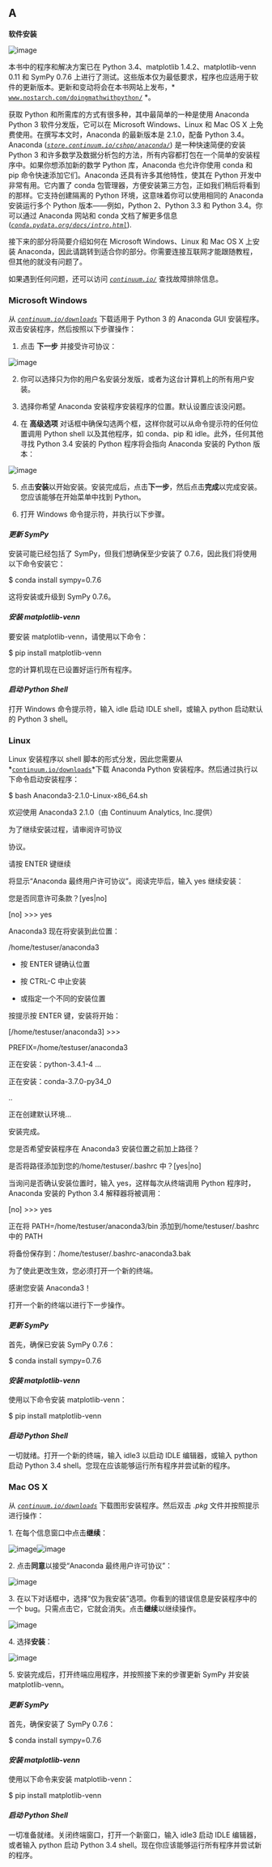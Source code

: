 ## **A**

**软件安装**

![image](img/common-01.jpg)

本书中的程序和解决方案已在 Python 3.4、matplotlib 1.4.2、matplotlib-venn 0.11 和 SymPy 0.7.6 上进行了测试。这些版本仅为最低要求，程序也应适用于软件的更新版本。更新和变动将会在本书网站上发布，* [`www.nostarch.com/doingmathwithpython/`](http://www.nostarch.com/doingmathwithpython/) *。

获取 Python 和所需库的方式有很多种，其中最简单的一种是使用 Anaconda Python 3 软件分发版，它可以在 Microsoft Windows、Linux 和 Mac OS X 上免费使用。在撰写本文时，Anaconda 的最新版本是 2.1.0，配备 Python 3.4。Anaconda (*[`store.continuum.io/cshop/anaconda/`](https://store.continuum.io/cshop/anaconda/)*) 是一种快速简便的安装 Python 3 和许多数学及数据分析包的方法，所有内容都打包在一个简单的安装程序中。如果你想添加新的数学 Python 库，Anaconda 也允许你使用 conda 和 pip 命令快速添加它们。Anaconda 还具有许多其他特性，使其在 Python 开发中非常有用。它内置了 conda 包管理器，方便安装第三方包，正如我们稍后将看到的那样。它支持创建隔离的 Python 环境，这意味着你可以使用相同的 Anaconda 安装运行多个 Python 版本——例如，Python 2、Python 3.3 和 Python 3.4。你可以通过 Anaconda 网站和 conda 文档了解更多信息 (*[`conda.pydata.org/docs/intro.html`](http://conda.pydata.org/docs/intro.html)*).

接下来的部分将简要介绍如何在 Microsoft Windows、Linux 和 Mac OS X 上安装 Anaconda，因此请跳转到适合你的部分。你需要连接互联网才能跟随教程，但其他的就没有问题了。

如果遇到任何问题，还可以访问 *[`continuum.io/`](http://continuum.io/)* 查找故障排除信息。

### **Microsoft Windows**

从 *[`continuum.io/downloads`](http://continuum.io/downloads)* 下载适用于 Python 3 的 Anaconda GUI 安装程序。双击安装程序，然后按照以下步骤操作：

1. 点击 **下一步** 并接受许可协议：

![image](img/f0214-01.jpg)

2. 你可以选择只为你的用户名安装分发版，或者为这台计算机上的所有用户安装。

3. 选择你希望 Anaconda 安装程序安装程序的位置。默认设置应该没问题。

4. 在 **高级选项** 对话框中确保勾选两个框，这样你就可以从命令提示符的任何位置调用 Python shell 以及其他程序，如 conda、pip 和 idle。此外，任何其他寻找 Python 3.4 安装的 Python 程序将会指向 Anaconda 安装的 Python 版本：

![image](img/f0215-01.jpg)

5. 点击**安装**以开始安装。安装完成后，点击**下一步**，然后点击**完成**以完成安装。您应该能够在开始菜单中找到 Python。

6. 打开 Windows 命令提示符，并执行以下步骤。

#### ***更新 SymPy***

安装可能已经包括了 SymPy，但我们想确保至少安装了 0.7.6，因此我们将使用以下命令安装它：

$ conda install sympy=0.7.6

这将安装或升级到 SymPy 0.7.6。

#### ***安装 matplotlib-venn***

要安装 matplotlib-venn，请使用以下命令：

$ pip install matplotlib-venn

您的计算机现在已设置好运行所有程序。

#### ***启动 Python Shell***

打开 Windows 命令提示符，输入 idle 启动 IDLE shell，或输入 python 启动默认的 Python 3 shell。

### **Linux**

Linux 安装程序以 shell 脚本的形式分发，因此您需要从*[`continuum.io/downloads`](http://continuum.io/downloads)*下载 Anaconda Python 安装程序。然后通过执行以下命令启动安装程序：

$ bash Anaconda3-2.1.0-Linux-x86_64.sh

欢迎使用 Anaconda3 2.1.0（由 Continuum Analytics, Inc.提供）

为了继续安装过程，请审阅许可协议

协议。

请按 ENTER 键继续

>>>

将显示“Anaconda 最终用户许可协议”。阅读完毕后，输入 yes 继续安装：

您是否同意许可条款？[yes|no]

[no] >>> yes

Anaconda3 现在将安装到此位置：

/home/testuser/anaconda3

- 按 ENTER 键确认位置

- 按 CTRL-C 中止安装

- 或指定一个不同的安装位置

按提示按 ENTER 键，安装将开始：

[/home/testuser/anaconda3] >>>

PREFIX=/home/testuser/anaconda3

正在安装：python-3.4.1-4 ...

正在安装：conda-3.7.0-py34_0

..

正在创建默认环境...

安装完成。

您是否希望安装程序在 Anaconda3 安装位置之前加上路径？

是否将路径添加到您的/home/testuser/.bashrc 中？[yes|no]

当询问是否确认安装位置时，输入 yes，这样每次从终端调用 Python 程序时，Anaconda 安装的 Python 3.4 解释器将被调用：

[no] >>> yes

正在将 PATH=/home/testuser/anaconda3/bin 添加到/home/testuser/.bashrc 中的 PATH

将备份保存到：/home/testuser/.bashrc-anaconda3.bak

为了使此更改生效，您必须打开一个新的终端。

感谢您安装 Anaconda3！

打开一个新的终端以进行下一步操作。

#### ***更新 SymPy***

首先，确保已安装 SymPy 0.7.6：

$ conda install sympy=0.7.6

#### ***安装 matplotlib-venn***

使用以下命令安装 matplotlib-venn：

$ pip install matplotlib-venn

#### ***启动 Python Shell***

一切就绪。打开一个新的终端，输入 idle3 以启动 IDLE 编辑器，或输入 python 启动 Python 3.4 shell。您现在应该能够运行所有程序并尝试新的程序。

### **Mac OS X**

从 *[`continuum.io/downloads`](http://continuum.io/downloads)* 下载图形安装程序。然后双击 *.pkg* 文件并按照提示进行操作：

1\. 在每个信息窗口中点击**继续**：

![image](img/f0217-01.jpg)![image](img/f0218-01.jpg)

2\. 点击**同意**以接受“Anaconda 最终用户许可协议”：

![image](img/f0218-02.jpg)

3\. 在以下对话框中，选择“仅为我安装”选项。你看到的错误信息是安装程序中的一个 bug。只需点击它，它就会消失。点击**继续**以继续操作。

![image](img/f0219-01.jpg)

4\. 选择**安装**：

![image](img/f0219-02.jpg)

5\. 安装完成后，打开终端应用程序，并按照接下来的步骤更新 SymPy 并安装 matplotlib-venn。

#### ***更新 SymPy***

首先，确保安装了 SymPy 0.7.6：

$ conda install sympy=0.7.6

#### ***安装 matplotlib-venn***

使用以下命令来安装 matplotlib-venn：

$ pip install matplotlib-venn

#### ***启动 Python Shell***

一切准备就绪。关闭终端窗口，打开一个新窗口，输入 idle3 启动 IDLE 编辑器，或者输入 python 启动 Python 3.4 shell。现在你应该能够运行所有程序并尝试新的程序。
